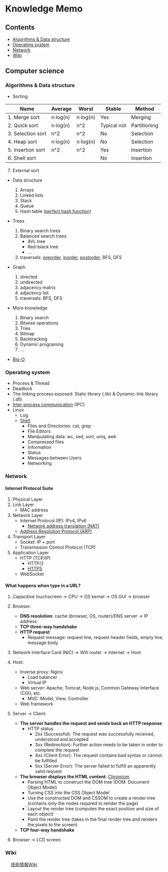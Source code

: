 # Knowledge Memo

## Contents

- [Algorithms & Data structure](#algorithms-&-data-structure)
- [Operating system](#operating-system)
- [Network](#network)
- [Wiki](#wiki)

## Computer science

### Algorithms & Data structure

- Sorting

| Name  | Average  | Worst  | Stable  | Method  |
|---|---|---|---|---|
| 1. Merge sort  | n·log(n)  | n·log(n)  | Yes  | Merging  |
| 2. Quick sort  | n·log(n)  | n^2  | Typical not  | Partitioning  |
| 3. Selection sort  | n^2  | n^2  | No  | Selection  |
| 4. Heap sort  | n·log(n)  | n·log(n)  | No  | Selection  |
| 5. Insertion sort  | n^2  | n^2  | Yes  | Insertion  |
| 6. Shell sort  |   |   | No  | Insertion  |
  7. External sort

- Data structure
  1. Arrays
  2. Linked lists
  3. Stack
  4. Queue
  5. Hash table ([perfect hash function](https://en.wikipedia.org/wiki/Perfect_hash_function))

- Trees
  1. Binary search trees
  2. Balanced search trees
      - AVL tree
      - Red-black tree
      - ...
  3. traversals: [preorder](https://leetcode.com/problems/binary-tree-preorder-traversal/), [inorder](https://leetcode.com/problems/binary-tree-inorder-traversal/), [postorder](https://leetcode.com/problems/binary-tree-postorder-traversal/), BFS, DFS

- Graph
  1. directed
  2. undirected
  3. adjacency matrix
  4. adjacency list
  5. traversals: BFS, DFS

- More knowledge
  1. Binary search
  2. Bitwise operations
  3. Tries
  4. Bitmap
  5. Backtracking
  6. Dynamic programing
  7. ...

- [Big-O](https://www.bigocheatsheet.com/)

### Operating system

- Process & Thread
- Deadlock
- The linking process exposed: Static library (.lib) & Dynamic-link library (.dll)
- [Inter process communication](https://en.wikipedia.org/wiki/Inter-process_communication) (IPC)
- Linux
  - Log
  - [Shell](https://docs.cs.cf.ac.uk/notes/linux-shell-commands/)
    - Files and Directories: cat, grep
    - File Editors
    - Manipulating data: wc, sed, sort, uniq, awk
    - Compressed files
    - Information
    - Status
    - Messages between Users
    - Networking

### Network

#### Internet Protocol Suite

1. Physical Layer
2. Link Layer
    - MAC address
3. Network Layer
    - Internet Protocol (IP): IPv4, IPv6
      - [Network address translation (NAT)](https://en.wikipedia.org/wiki/Network_address_translation)
    - [Address Resolution Protocol (ARP)](https://en.wikipedia.org/wiki/Address_Resolution_Protocol)
4. Transport Layer
    - Socket: IP + port
    - Transmission Control Protocol (TCP)
5. Application Layer
    - HTTP (TCP/IP)
      - HTTP/2
      - [HTTPS](http://www.ruanyifeng.com/blog/2016/08/migrate-from-http-to-https.html)
    - WebSocket

#### What happens when type in a URL?

1. Capacitive touchscreen → CPU → OS kernel → OS GUI → browser
2. Browser:
    - <strong>DNS resolution</strong>: cache (browser, OS, router)/DNS server → IP address
    - <strong>TCP three-way handshake</strong>
    - <strong>HTTP request</strong>
      - Request message: request line, request header fields, empty line, message body

3. Network Interface Card (NIC) → Wifi router → Internet → Host
4. Host:
    - Inverse proxy: Nginx
      - Load balancer
      - Virtual IP
    - Web server: Apache, Tomcat, Node.js, Common Gateway Interface (CGI), etc.
      - MVC: Model, View, Controller
    - Web framework
5. Server → Client:
    - <strong>The server handles the request and sends back an HTTP response</strong>
      - HTTP status
        - 2xx (Successful): The request was successfully received, understood and accepted
        - 3xx (Redirection): Further action needs to be taken in order to complete the request
        - 4xx (Client Error): The request contains bad syntax or cannot be fulfilled
        - 5xx (Server Error): The server failed to fulfill an apparently valid request
    - <strong>The browser displays the HTML content</strong>: [Chromium](https://www.chromium.org/developers/design-documents/multi-process-architecture)
      - Parsing HTML to construct the DOM tree (DOM: Document Object Model)
      - Turning CSS into the CSS Object Model
      - Use the constructed DOM and CSSOM to create a render tree (contains only the nodes required to render the page)
      - Layout the render tree (computes the exact position and size of each object)
      - Paint the render tree (takes in the final render tree and renders the pixels to the screen)
    - <strong>TCP four-way handshake</strong>
6. Browser → LCD screen

### Wiki

&emsp; [技術情報Wiki](https://www.sangyo-rock.com/tech/index.php)
